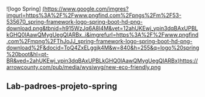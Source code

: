 ![logo Spring] [(https://www.google.com/imgres?imgurl=https%3A%2F%2Fwww.pngfind.com%2Fpngs%2Fm%2F53-535670_spring-framework-logo-spring-boot-hd-png-download.png&tbnid=h915WzJq6A8l4M&vet=12ahUKEwj_ypin3dqBAxUPBLkGHQ0IAawQMygUegQIARBx..i&imgrefurl=https%3A%2F%2Fwww.pngfind.com%2Fmpng%2FThJoJJ_spring-framework-logo-spring-boot-hd-png-download%2F&docid=ToQ4ZxELggjk4M&w=840&h=255&q=logo%20spring%20boot&hl=pt-BR&ved=2ahUKEwj_ypin3dqBAxUPBLkGHQ0IAawQMygUegQIARBx)](https://arrowcounty.com/pub/media/wysiwyg/new-eco-friendly.png)https://arrowcounty.com/pub/media/wysiwyg/new-eco-friendly.png

## Lab-padroes-projeto-spring
